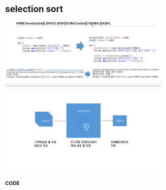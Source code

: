 # selection sort



![](../.gitbook/assets/image%20%2868%29.png)

![](../.gitbook/assets/image%20%2862%29.png)

### CODE

```text

```

